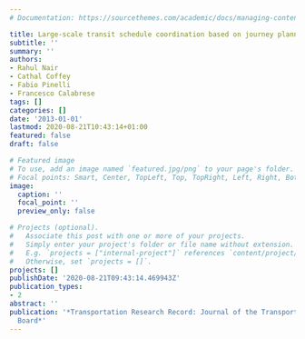 ```yaml
---
# Documentation: https://sourcethemes.com/academic/docs/managing-content/

title: Large-scale transit schedule coordination based on journey planner requests
subtitle: ''
summary: ''
authors:
- Rahul Nair
- Cathal Coffey
- Fabio Pinelli
- Francesco Calabrese
tags: []
categories: []
date: '2013-01-01'
lastmod: 2020-08-21T10:43:14+01:00
featured: false
draft: false

# Featured image
# To use, add an image named `featured.jpg/png` to your page's folder.
# Focal points: Smart, Center, TopLeft, Top, TopRight, Left, Right, BottomLeft, Bottom, BottomRight.
image:
  caption: ''
  focal_point: ''
  preview_only: false

# Projects (optional).
#   Associate this post with one or more of your projects.
#   Simply enter your project's folder or file name without extension.
#   E.g. `projects = ["internal-project"]` references `content/project/deep-learning/index.md`.
#   Otherwise, set `projects = []`.
projects: []
publishDate: '2020-08-21T09:43:14.469943Z'
publication_types:
- 2
abstract: ''
publication: '*Transportation Research Record: Journal of the Transportation Research
  Board*'
---
```

